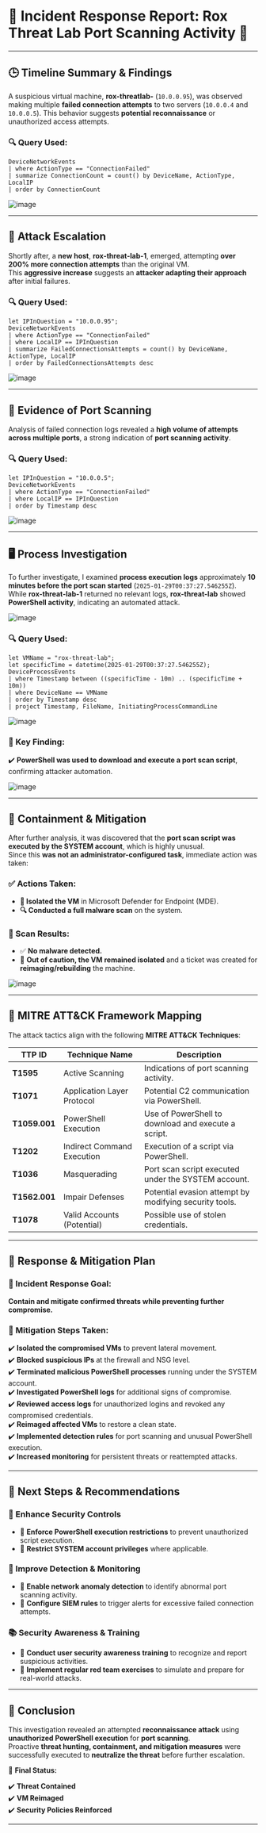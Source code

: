 # 🚨 Incident Response Report: Rox Threat Lab Port Scanning Activity 🚨

---

## 🕒 Timeline Summary & Findings

A suspicious virtual machine, **rox-threatlab-** (`10.0.0.95`), was observed making multiple **failed connection attempts** to two servers (`10.0.0.4` and `10.0.0.5`). This behavior suggests **potential reconnaissance** or unauthorized access attempts.

### 🔍 Query Used:
```kusto
DeviceNetworkEvents
| where ActionType == "ConnectionFailed"
| summarize ConnectionCount = count() by DeviceName, ActionType, LocalIP
| order by ConnectionCount
```

![image](https://github.com/user-attachments/assets/b3765ba3-292b-4bf7-b150-b66c4a7780a3)

---

## 🔺 Attack Escalation

Shortly after, a **new host**, **rox-threat-lab-1**, emerged, attempting **over 200% more connection attempts** than the original VM.  
This **aggressive increase** suggests an **attacker adapting their approach** after initial failures.

### 🔍 Query Used:
```kusto
let IPInQuestion = "10.0.0.95";
DeviceNetworkEvents
| where ActionType == "ConnectionFailed"
| where LocalIP == IPInQuestion
| summarize FailedConnectionsAttempts = count() by DeviceName, ActionType, LocalIP
| order by FailedConnectionsAttempts desc
```

![image](https://github.com/user-attachments/assets/05b740fa-1dbe-40d4-875d-c09769b675ad)


---

## 🔎 Evidence of Port Scanning

Analysis of failed connection logs revealed a **high volume of attempts across multiple ports**, a strong indication of **port scanning activity**.

### 🔍 Query Used:
```kusto
let IPInQuestion = "10.0.0.5";
DeviceNetworkEvents
| where ActionType == "ConnectionFailed"
| where LocalIP == IPInQuestion
| order by Timestamp desc
```

![image](https://github.com/user-attachments/assets/17ab2b53-6f74-4af6-b820-5f7f6b080f74)


---

## 🖥️ Process Investigation

To further investigate, I examined **process execution logs** approximately **10 minutes before the port scan started** (`2025-01-29T00:37:27.546255Z`).  
While **rox-threat-lab-1** returned no relevant logs, **rox-threat-lab** showed **PowerShell activity**, indicating an automated attack.

![image](https://github.com/user-attachments/assets/42d59757-b0f9-4860-9c29-d3f555af24e4)

### 🔍 Query Used:
```kusto
let VMName = "rox-threat-lab";
let specificTime = datetime(2025-01-29T00:37:27.546255Z);
DeviceProcessEvents
| where Timestamp between ((specificTime - 10m) .. (specificTime + 10m))
| where DeviceName == VMName
| order by Timestamp desc
| project Timestamp, FileName, InitiatingProcessCommandLine
```

![image](https://github.com/user-attachments/assets/79dab5e0-b632-4396-b522-2807753bf4f0)


### 🔎 Key Finding:
✔️ **PowerShell was used to download and execute a port scan script**, confirming attacker automation.  

![image](https://github.com/user-attachments/assets/d665a6c9-b76b-4bd6-890f-62e16e9be780)

---

## 🚧 Containment & Mitigation

After further analysis, it was discovered that the **port scan script was executed by the SYSTEM account**, which is highly unusual.  
Since this **was not an administrator-configured task**, immediate action was taken:

### **✅ Actions Taken:**
- **🛑 Isolated the VM** in Microsoft Defender for Endpoint (MDE).
- **🔍 Conducted a full malware scan** on the system.

### **📌 Scan Results:**
- ✅ **No malware detected.**
- 🚨 **Out of caution, the VM remained isolated** and a ticket was created for **reimaging/rebuilding** the machine.

![image](https://github.com/user-attachments/assets/51f6860f-1324-449c-911e-95221489b371)

---

## 🎯 MITRE ATT&CK Framework Mapping

The attack tactics align with the following **MITRE ATT&CK Techniques**:

| TTP ID      | Technique Name                     | Description |
|------------|--------------------------------|-------------|
| **T1595**  | Active Scanning               | Indications of port scanning activity. |
| **T1071**  | Application Layer Protocol    | Potential C2 communication via PowerShell. |
| **T1059.001** | PowerShell Execution        | Use of PowerShell to download and execute a script. |
| **T1202**  | Indirect Command Execution   | Execution of a script via PowerShell. |
| **T1036**  | Masquerading                  | Port scan script executed under the SYSTEM account. |
| **T1562.001** | Impair Defenses            | Potential evasion attempt by modifying security tools. |
| **T1078**  | Valid Accounts (Potential)   | Possible use of stolen credentials. |

---

## 🔧 Response & Mitigation Plan

### **🎯 Incident Response Goal:**
**Contain and mitigate confirmed threats while preventing further compromise.**

### **🚀 Mitigation Steps Taken:**
✔️ **Isolated the compromised VMs** to prevent lateral movement.  
✔️ **Blocked suspicious IPs** at the firewall and NSG level.  
✔️ **Terminated malicious PowerShell processes** running under the SYSTEM account.  
✔️ **Investigated PowerShell logs** for additional signs of compromise.  
✔️ **Reviewed access logs** for unauthorized logins and revoked any compromised credentials.  
✔️ **Reimaged affected VMs** to restore a clean state.  
✔️ **Implemented detection rules** for port scanning and unusual PowerShell execution.  
✔️ **Increased monitoring** for persistent threats or reattempted attacks.  

---

## 🔮 Next Steps & Recommendations

### **🔐 Enhance Security Controls**
- 🔸 **Enforce PowerShell execution restrictions** to prevent unauthorized script execution.
- 🔸 **Restrict SYSTEM account privileges** where applicable.

### **📡 Improve Detection & Monitoring**
- 🔸 **Enable network anomaly detection** to identify abnormal port scanning activity.
- 🔸 **Configure SIEM rules** to trigger alerts for excessive failed connection attempts.

### **📚 Security Awareness & Training**
- 🔸 **Conduct user security awareness training** to recognize and report suspicious activities.
- 🔸 **Implement regular red team exercises** to simulate and prepare for real-world attacks.

---

## 🏁 Conclusion

This investigation revealed an attempted **reconnaissance attack** using **unauthorized PowerShell execution** for **port scanning**.  
Proactive **threat hunting, containment, and mitigation measures** were successfully executed to **neutralize the threat** before further escalation.

🚨 **Final Status:**

✔️ **Threat Contained**  
✔️ **VM Reimaged**  
✔️ **Security Policies Reinforced**  

---
